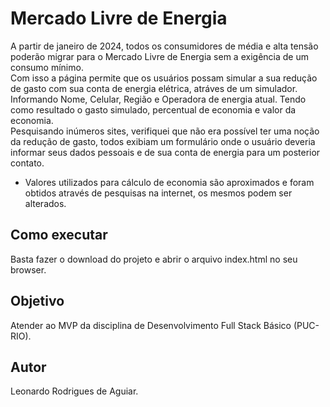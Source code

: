 # Mercado Livre de Energia 

A partir de janeiro de 2024, todos os consumidores de média e alta tensão poderão migrar para o Mercado Livre de Energia sem a exigência de um consumo mínimo.<br> Com isso a página permite que os usuários possam simular a sua redução de gasto com sua conta de energia elétrica, atráves de um simulador. Informando Nome, Celular, Região e Operadora de energia atual. Tendo como resultado o gasto simulado, percentual de economia e valor da economia.<br>
Pesquisando inúmeros sites, verifiquei que não era possível ter uma noção da redução de gasto, todos exibiam um formulário onde o usuário deveria informar seus dados pessoais e de sua conta de energia para um posterior contato.

* Valores utilizados para cálculo de economia são aproximados e foram obtidos através de pesquisas na internet, os mesmos podem ser alterados. 


## Como executar

Basta fazer o download do projeto e abrir o arquivo index.html no seu browser.


## Objetivo

Atender ao MVP da disciplina de Desenvolvimento Full Stack Básico (PUC-RIO).

## Autor

Leonardo Rodrigues de Aguiar. 


